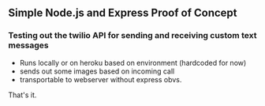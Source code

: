 ## Simple Node.js and Express Proof of Concept

### Testing out the twilio API for sending and receiving custom text messages

* Runs locally or on heroku based on environment (hardcoded for now)
* sends out some images based on incoming call
* transportable to webserver without express obvs.

That's it. 
